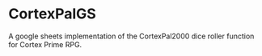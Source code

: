 # CortexPalGS
A google sheets implementation of the CortexPal2000 dice roller function for Cortex Prime RPG. 
